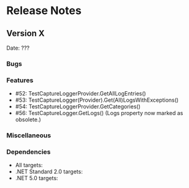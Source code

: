 # Release Notes

## Version X

Date: ???

### Bugs

### Features

- #52: TestCaptureLoggerProvider.GetAllLogEntries()
- #53: TestCaptureLogger(Provider).Get(All)LogsWithExceptions()
- #54: TestCaptureLoggerProvider.GetCategories()
- #56: TestCaptureLogger.GetLogs() (Logs property now marked as obsolete.)

### Miscellaneous

### Dependencies

- All targets:
- .NET Standard 2.0 targets:
- .NET 5.0 targets:



